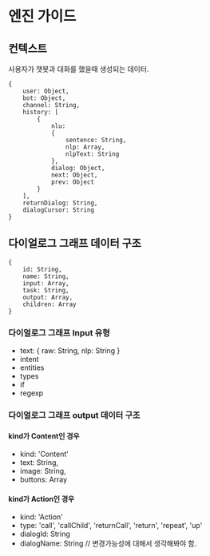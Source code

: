 # 엔진 가이드

## 컨텍스트
사용자가 챗봇과 대화를 했을때 생성되는 데이터.
```
{
	user: Object,
	bot: Object,
	channel: String,
	history: [
		{
			nlu:
          	{
          		sentence: String,
          		nlp: Array,
          		nlpText: String
          	},
          	dialog: Object,
          	next: Object,
          	prev: Object
		}
	],
	returnDialog: String,
	dialogCursor: String
}
```

## 다이얼로그 그래프 데이터 구조
```
{
	id: String,
	name: String,
	input: Array,
	task: String,
	output: Array,
	children: Array
}
```

### 다이얼로그 그래프 Input 유형
* text: { raw: String, nlp: String }
* intent
* entities
* types
* if
* regexp

### 다이얼로그 그래프 output 데이터 구조

#### kind가 Content인 경우
* kind: 'Content'
* text: String,
* image: String,
* buttons: Array

#### kind가 Action인 경우
* kind: 'Action'
* type: 'call', 'callChild', 'returnCall', 'return', 'repeat', 'up'
* dialogId: String
* dialogName: String // 변경가능성에 대해서 생각해봐야 함.

